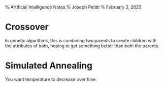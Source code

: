 % Artificial Intelligence Notes
% Joseph Petitti
% February 3, 2020

# Crossover

In genetic algorithms, this is combining two parents to create children with
the attributes of both, hoping to get something better than both  the parents.

# Simulated Annealing

You want temperature to decrease over time.
